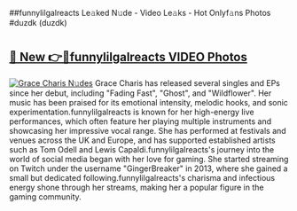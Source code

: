 ##funnylilgalreacts Le𝚊ked N𝚞de - Video Le𝚊ks - Hot Onlyf𝚊ns Photos #duzdk (duzdk)

# <h2><a href="https://mediaupload.pro?title=funnylilgalreacts&ref=9FEB">🔗 New 👉🔴funnylilgalreacts VIDEO Photos</a></h2>

[![Grace Charis N𝚞des](https://i.imgur.com/rIISA9y.gif)](https://mediaupload.pro?title=funnylilgalreacts&ref=9FEB)
Grace Charis has released several singles and EPs since her debut, including "Fading Fast", "Ghost", and "Wildflower". Her music has been praised for its emotional intensity, melodic hooks, and sonic experimentation.funnylilgalreacts is known for her high-energy live performances, which often feature her playing multiple instruments and showcasing her impressive vocal range. She has performed at festivals and venues across the UK and Europe, and has supported established artists such as Tom Odell and Lewis Capaldi.funnylilgalreacts's journey into the world of social media began with her love for gaming. She started streaming on Twitch under the username "GingerBreaker" in 2013, where she gained a small but dedicated following.funnylilgalreacts's charisma and infectious energy shone through her streams, making her a popular figure in the gaming community.